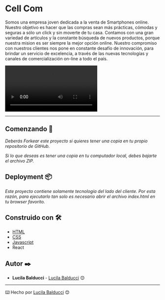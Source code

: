 # Cell Com
Somos una empresa joven dedicada a la venta de Smartphones online.
Nuestro objetivo es hacer que las compras sean más prácticas, cómodas y seguras a sólo un click y sin moverte de tu casa.
Contamos con una gran variedad de artículos y la constante búsqueda de nuevos productos, porque nuestra mision es ser siempre la mejor opción online.
Nuestro compromiso con nuestros clientes nos pone en constante desafío de innovación, para brindar un servicio de excelencia, a través de las nuevas tecnologías y canales de comercialización on-line a todo el país.

![GIF](file:///C:/Users/Lucil/Videos/Captures/Cell%20Com%20-%20Opera%202022-05-18%2020-50-06.mp4)

---

## Comenzando 🚀

_Deberás Forkear este proyecto si quieres tener una copia en tu propio repositorio de GitHub._

_Si lo que deseas es tener una copia en tu computador local, debes bajarte el archivo ZIP._



## Deployment 📦

_Este proyecto contiene solamente tecnología del lado del cliente. Por esta razón, para ejecutarlo tan solo es necesario abrir el archivo index.html en tu browser favorito._

## Construido con 🛠️

* [HTML](https://developer.mozilla.org/es/docs/Web/HTML)
* [CSS](https://developer.mozilla.org/es/docs/Web/CSS)
* [Javascript](https://developer.mozilla.org/es/docs/Web/JavaScript)
* React

## Autor ✒️

* **Lucila Balducci** - [Lucila Balducci](https://github.com/LucilaBal) 😊

---
⌨️ Hecho por [Lucila Balducci](https://github.com/LucilaBal) 😊
